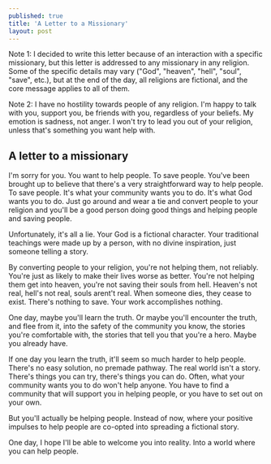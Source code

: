 ```yaml
---
published: true
title: 'A Letter to a Missionary'
layout: post
---
```


Note 1: I decided to write this letter because of an interaction with a specific missionary, but this letter is addressed to any missionary in any religion. Some of the specific details may vary ("God", "heaven", "hell", "soul", "save", etc.), but at the end of the day, all religions are fictional, and the core message applies to all of them.

Note 2: I have no hostility towards people of any religion. I'm happy to talk with you, support you, be friends with you, regardless of your beliefs. My emotion is sadness, not anger. I won't try to lead you out of your religion, unless that's something you want help with.

## A letter to a missionary

I'm sorry for you. You want to help people. To save people. You've been brought up to believe that there's a very straightforward way to help people. To save people. It's what your community wants you to do. It's what God wants you to do. Just go around and wear a tie and convert people to your religion and you'll be a good person doing good things and helping people and saving people.

Unfortunately, it's all a lie. Your God is a fictional character. Your traditional teachings were made up by a person, with no divine inspiration, just someone telling a story.

By converting people to your religion, you're not helping them, not reliably. You're just as likely to make their lives worse as better. You're not helping them get into heaven, you're not saving their souls from hell. Heaven's not real, hell's not real, souls arent't real. When someone dies, they cease to exist. There's nothing to save. Your work accomplishes nothing.

One day, maybe you'll learn the truth. Or maybe you'll encounter the truth, and flee from it, into the safety of the community you know, the stories you're comfortable with, the stories that tell you that you're a hero. Maybe you already have.

If one day you learn the truth, it'll seem so much harder to help people. There's no easy solution, no premade pathway. The real world isn't a story. There's things you can try, there's things you can do. Often, what your community wants you to do won't help anyone. You have to find a community that will support you in helping people, or you have to set out on your own.

But you'll actually be helping people. Instead of now, where your positive impulses to help people are co-opted into spreading a fictional story.

One day, I hope I'll be able to welcome you into reality. Into a world where you can help people.
